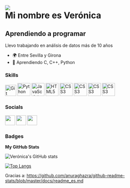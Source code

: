 ![](https://cdn.dribbble.com/users/1144208/screenshots/2655434/week6---git-scared.gif)  <br> Mi nombre es Verónica
=========================================================

Aprendiendo a programar
------------------------

Llevo trabajando en análisis de datos más de 10 años

* 🌍  Entre Sevilla y Girona
* 🧠  Aprendiendo C, C++, Python

### Skills


<p align="left">
<a href="https://git-scm.com/" target="_blank" rel="noreferrer"><img src="https://raw.githubusercontent.com/danielcranney/readme-generator/main/public/icons/skills/git-colored.svg" width="36" height="36" alt="Git" /></a>
<a href="https://www.python.org/" target="_blank" rel="noreferrer"><img src="https://github.com/user-attachments/assets/be982a86-12af-4570-9620-d7f323ba949d" width="42" height="42" alt="Python" /></a>
<a href="https://developer.mozilla.org/en-US/docs/Web/JavaScript" target="_blank" rel="noreferrer"><img src="https://github.com/user-attachments/assets/83ccdd9e-1ebd-407e-9019-83bab15bf615" width="42" height="42" alt="JavaScript" /></a>
<a href="https://developer.mozilla.org/en-US/docs/Glossary/HTML5" target="_blank" rel="noreferrer"><img src="https://github.com/user-attachments/assets/d1f069e3-afb3-41d4-a6cd-94b496d108d5" width="42" height="42" alt="HTML5" /></a>
<a href="https://www.w3.org/TR/CSS/#css" target="_blank" rel="noreferrer"><img src="https://github.com/user-attachments/assets/8086c702-f611-41ff-973a-a2db9600b78f" width="42" height="42" alt="CSS3" /></a>
<a href="https://www.w3.org/TR/CSS/#css" target="_blank" rel="noreferrer"><img src="https://github.com/user-attachments/assets/987fa29f-6238-44c8-b1cf-bef9cafc2b78" width="42" height="42" alt="CSS3" /></a>
<a href="https://www.w3.org/TR/CSS/#css" target="_blank" rel="noreferrer"><img src="https://github.com/user-attachments/assets/196ad60b-bdc0-4072-8384-47e2a6d2c698" width="42" height="42" alt="CSS3" /></a>
<a href="https://www.w3.org/TR/CSS/#css" target="_blank" rel="noreferrer"><img src="https://github.com/user-attachments/assets/8d22d32f-028d-4b69-8f05-34a1b147f707" width="42" height="42" alt="CSS3" /></a>



### Socials

<p align="left"> <a href="https://discord.com/users/alicekytelers" target="_blank" rel="noreferrer"><img src="https://raw.githubusercontent.com/danielcranney/readme-generator/main/public/icons/socials/discord.svg" width="32" height="32" /></a> <a href="https://www.github.com/AliceKyte" target="_blank" rel="noreferrer"><img src="https://raw.githubusercontent.com/danielcranney/readme-generator/main/public/icons/socials/github.svg" width="32" height="32" /></a> <a href="https://www.twitch.tv/alicekytelers" target="_blank" rel="noreferrer"><img src="https://raw.githubusercontent.com/danielcranney/readme-generator/main/public/icons/socials/twitch.svg" width="32" height="32" /></a></p>

### Badges

<b>My GitHub Stats</b>

![Verónica's GitHub stats](https://github-readme-stats.vercel.app/api?username=AliceKyte&theme=Gradiente_icons=true)

[![Top Langs](https://github-readme-stats.vercel.app/api/top-langs/?username=AliceKyte&langs_count=6)](https://github.com/AliceKyte/github-readme-stats)





Gracias a: https://github.com/anuraghazra/github-readme-stats/blob/master/docs/readme_es.md

